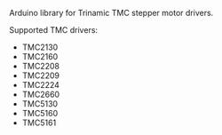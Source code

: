 Arduino library for Trinamic TMC stepper motor drivers.

Supported TMC drivers:
* TMC2130
* TMC2160
* TMC2208
* TMC2209
* TMC2224
* TMC2660
* TMC5130
* TMC5160
* TMC5161